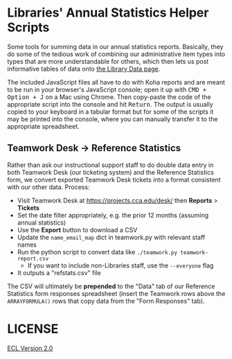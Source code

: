 # Libraries' Annual Statistics Helper Scripts

Some tools for summing data in our annual statistics reports. Basically, they do some of the tedious work of combining our administrative item types into types that are more understandable for others, which then lets us post informative tables of data onto [the Library Data page](https://libraries.cca.edu/about-us/about-us/library-data/).

The included JavaScript files all have to do with Koha reports and are meant to be run in your browser's JavaScript console; open it up with <kbd>CMD + Option + J</kbd> on a Mac using Chrome. Then copy-paste the code of the appropriate script into the console and hit <kbd>Return</kbd>. The output is usually copied to your keyboard in a tabular format but for some of the scripts it may be printed into the console, where you can manually transfer it to the appropriate spreadsheet.

## Teamwork Desk -> Reference Statistics

Rather than ask our instructional support staff to do double data entry in both Teamwork Desk (our ticketing system) and the Reference Statistics form, we convert exported Teamwork Desk tickets into a format consistent with our other data. Process:

- Visit Teamwork Desk at https://projects.cca.edu/desk/ then **Reports** > **Tickets**
- Set the date filter appropriately, e.g. the prior 12 months (assuming annual statistics)
- Use the **Export** button to download a CSV
- Update the `name_email_map` dict in teamwork.py with relevant staff names
- Run the python script to convert data like `./teamwork.py teamwork-report.csv`
  + If you want to include non-Libraries staff, use the `--everyone` flag
- It outputs a "refstats.csv" file

The CSV will ultimately be **prepended** to the "Data" tab of our Reference Statistics form responses spreadsheet (insert the Teamwork rows above the `ARRAYFORMULA()` rows that copy data from the "Form Responses" tab).

# LICENSE

[ECL Version 2.0](https://opensource.org/licenses/ECL-2.0)
